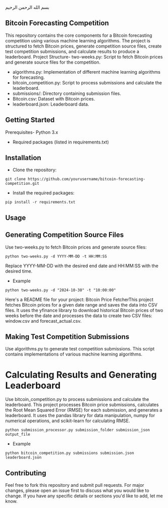 بسم الله الرحمن الرحیم

## Bitcoin Forecasting Competition
This repository contains the core components for a Bitcoin forecasting competition using various machine learning algorithms. The project is structured to fetch Bitcoin prices, generate competition source files, create test competition submissions, and calculate results to produce a leaderboard.
Project Structure- two-weeks.py: Script to fetch Bitcoin prices and generate source files for the competition.
- algorithms.py: Implementation of different machine learning algorithms for forecasting.
- bitcoin_competition.py: Script to process submissions and calculate the leaderboard.
- submissions/: Directory containing submission files.
- Bitcoin.csv: Dataset with Bitcoin prices.
- leaderboard.json: Leaderboard data.
## Getting Started
Prerequisites- Python 3.x
- Required packages (listed in requirements.txt)
## Installation
- Clone the repository:
```
git clone https://github.com/yourusername/bitcoin-forecasting-competition.git
```
- Install the required packages:
```
pip install -r requirements.txt
```
## Usage
## Generating Competition Source Files
Use two-weeks.py to fetch Bitcoin prices and generate source files:

```
python two-weeks.py -d YYYY-MM-DD -t HH:MM:SS
```
Replace YYYY-MM-DD with the desired end date and HH:MM:SS with the desired time.

- Example
```
python two-weeks.py -d "2024-10-30" -t "10:00:00"
```
Here's a README file for your project:
Bitcoin Price FetcherThis project fetches Bitcoin prices for a given date range and saves the data into CSV files. It uses the yfinance library to download historical Bitcoin prices of two weeks before the date and processes the data to create two CSV files: window.csv and forecast_actual.csv.

## Making Test Competition Submissions
Use algorithms.py to generate test competition submissions. This script contains implementations of various machine learning algorithms.

# Calculating Results and Generating Leaderboard
Use bitcoin_competition.py to process submissions and calculate the leaderboard. This project processes Bitcoin price submissions, calculates the Root Mean Squared Error (RMSE) for each submission, and generates a leaderboard. It uses the pandas library for data manipulation, numpy for numerical operations, and scikit-learn for calculating RMSE. 

```
python submission_processor.py submission_folder submission_json output_file
```
- Example
```
python bitcoin_competition.py submissions submission.json leaderboard.json
```
## Contributing
Feel free to fork this repository and submit pull requests. For major changes, please open an issue first to discuss what you would like to change. If you have any specific details or sections you'd like to add, let me know.
